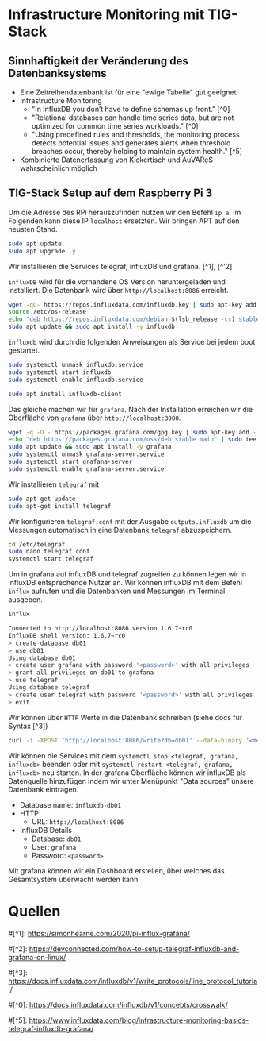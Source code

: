 # Infrastructure Monitoring mit TIG-Stack

## Sinnhaftigkeit der Veränderung des Datenbanksystems

+ Eine Zeitreihendatenbank ist für eine "ewige Tabelle" gut geeignet
+ Infrastructure Monitoring
	+ "In InfluxDB you don’t have to define schemas up front." [^0]
	+ "Relational databases can handle time series data, but are not optimized for common time series workloads." [^0]
	+ "Using predefined rules and thresholds, the monitoring process detects potential issues and generates alerts when threshold breaches occur, thereby helping to maintain system health." [^5]
+ Kombinierte Datenerfassung von Kickertisch und AuVAReS wahrscheinlich möglich

## TIG-Stack Setup auf dem Raspberry Pi 3

Um die Adresse des RPi herauszufinden nutzen wir den Befehl `ip a`. Im Folgenden kann diese IP `localhost` ersetzten.
Wir bringen APT auf den neusten Stand.
```bash
sudo apt update
sudo apt upgrade -y
```
Wir installieren die Services telegraf, influxDB und grafana. [^1], [^'2] 

`influxDB` wird für die vorhandene OS Version heruntergeladen und installiert. Die Datenbank wird über `http://localhost:8086` erreicht.
```bash
wget -qO- https://repos.influxdata.com/influxdb.key | sudo apt-key add -
source /etc/os-release
echo "deb https://repos.influxdata.com/debian $(lsb_release -cs) stable" | sudo tee /etc/apt/sources.list.d/influxdb.list
sudo apt update && sudo apt install -y influxdb
```
`influxdb` wird durch die folgenden Anweisungen als Service bei jedem boot gestartet.
```bash
sudo systemctl unmask influxdb.service
sudo systemctl start influxdb
sudo systemctl enable influxdb.service

sudo apt install influxdb-client
```
Das gleiche machen wir für `grafana`. Nach der Installation erreichen wir die Oberfläche von `grafana` über `http://localhost:3000`. 
```bash
wget -q -O - https://packages.grafana.com/gpg.key | sudo apt-key add -
echo "deb https://packages.grafana.com/oss/deb stable main" | sudo tee /etc/apt/sources.list.d/grafana.list
sudo apt update && sudo apt install -y grafana
sudo systemctl unmask grafana-server.service
sudo systemctl start grafana-server
sudo systemctl enable grafana-server.service
```
Wir installieren `telegraf` mit
```bash
sudo apt-get update
sudo apt-get install telegraf
```
Wir konfigurieren `telegraf.conf` mit der Ausgabe `outputs.influxdb` um die Messungen automatisch in eine Datenbank `telegraf` abzuspeichern.
```bash
cd /etc/telegraf
sudo nano telegraf.conf
systemctl start telegraf
```
Um in grafana auf influxDB und telegraf zugreifen zu können legen wir in influxDB entsprechende Nutzer an.
Wir können influxDB mit dem Befehl `influx` aufrufen und die Datenbanken und Messungen im Terminal ausgeben.
```bash
influx

Connected to http://localhost:8086 version 1.6.7~rc0
InfluxDB shell version: 1.6.7~rc0
> create database db01
> use db01
Using database db01
> create user grafana with password '<password>' with all privileges
> grant all privileges on db01 to grafana
> use telegraf
Using database telegraf
> create user telegraf with password '<password>' with all privileges
> exit 
```
Wir können über `HTTP` Werte in die Datenbank schreiben (siehe docs für Syntax [^3]) 
```bash
curl -i -XPOST 'http://localhost:8086/write?db=db01' --data-binary '<measurement>[,<tag-key>=<tag-value>...] <field-key>=<field-value>[,<field2-key>=<field2-value>...] [unix-nano-timestamp]'
```

Wir können die Services mit dem `systemctl stop <telegraf, grafana, influxdb>` beenden oder mit `systemctl restart <telegraf, grafana, influxdb>` neu starten.
In der grafana Oberfläche können wir influxDB als Datenquelle hinzufügen indem wir unter Menüpunkt "Data sources" unsere Datenbank eintragen.
+ Database name: `influxdb-db01`
+ HTTP
    + URL: `http://localhost:8086`
+ InfluxDB Details
    + Database: `db01`
    + User: `grafana`
    + Password: `<password>`

Mit grafana können wir ein Dashboard erstellen, über welches das Gesamtsystem überwacht werden kann.  

# Quellen

#[^1]: https://simonhearne.com/2020/pi-influx-grafana/

#[^2]: https://devconnected.com/how-to-setup-telegraf-influxdb-and-grafana-on-linux/

#[^3]: https://docs.influxdata.com/influxdb/v1/write_protocols/line_protocol_tutorial/

#[^0]: https://docs.influxdata.com/influxdb/v1/concepts/crosswalk/

#[^5]: https://www.influxdata.com/blog/infrastructure-monitoring-basics-telegraf-influxdb-grafana/
